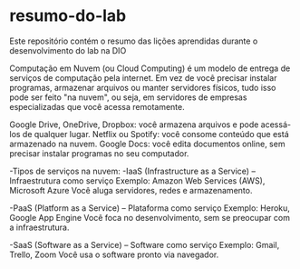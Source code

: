 # resumo-do-lab
Este repositório contém o resumo das lições aprendidas durante o desenvolvimento do lab na DIO

Computação em Nuvem (ou Cloud Computing) é um modelo de entrega de serviços de computação pela internet. Em vez de você precisar instalar programas, armazenar arquivos ou manter servidores físicos, tudo isso pode ser feito "na nuvem", ou seja, em servidores de empresas especializadas que você acessa remotamente.

Google Drive, OneDrive, Dropbox: você armazena arquivos e pode acessá-los de qualquer lugar.
Netflix ou Spotify: você consome conteúdo que está armazenado na nuvem.
Google Docs: você edita documentos online, sem precisar instalar programas no seu computador.

-Tipos de serviços na nuvem:
-IaaS (Infrastructure as a Service) – Infraestrutura como serviço
Exemplo: Amazon Web Services (AWS), Microsoft Azure
Você aluga servidores, redes e armazenamento.

-PaaS (Platform as a Service) – Plataforma como serviço
Exemplo: Heroku, Google App Engine
Você foca no desenvolvimento, sem se preocupar com a infraestrutura.

-SaaS (Software as a Service) – Software como serviço
Exemplo: Gmail, Trello, Zoom
Você usa o software pronto via navegador.
